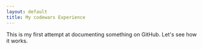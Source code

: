 ```yaml
---
layout: default
title: My codewars Experience
---
```

This is my first attempt at documenting something on GitHub. Let's see how it works.
